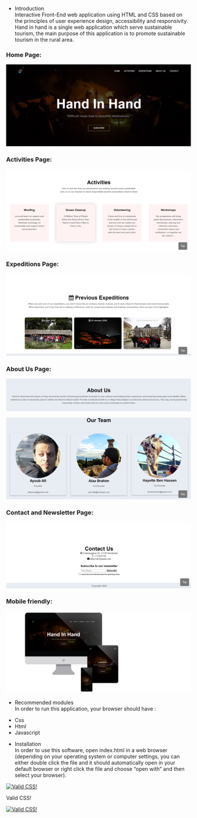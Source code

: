 
 * Introduction <br>
 Interactive Front-End web application using HTML and CSS based on the principles of user experience design, accessibility and responsivity.
Hand in hand is a single web application which serve sustainable tourism, the main purpose of this application is to promote sustainable tourism in the rural area.


### Home Page:

<p align="center"><img src="./readme_assets/home.jpg"></p>

### Activities Page:

<p align="center"><img src="./readme_assets/activities.jpg"></p>

### Expeditions Page:

<p align="center"><img src="./readme_assets/expedition.jpg"></p>

### About Us Page:

<p align="center"><img src="./readme_assets/about.jpg"></p>

<p align="center"><img src="./readme_assets/team.jpg"></p>

### Contact and Newsletter Page:

<p align="center"><img src="./readme_assets/contact.jpg"></p>

### Mobile friendly:
<p align="left"><img src="./readme_assets/responsive.png"></p>

 * Recommended modules<br>
In order to run this application, your browser should have :
 - Css
 - Html
 - Javascript

 * Installation <br>
In order to use this software, open index.html in a web browser (depending on your operating system or computer settings, you can either double click the file and it should automatically open in your default browser or right click the file and choose “open with” and then select your browser).

<p>
    <a href="https://jigsaw.w3.org/css-validator/check/referer">
        <img style="border:0;width:88px;height:31px"
            src="https://jigsaw.w3.org/css-validator/images/vcss"
            alt="Valid CSS!" />
    </a>
</p>
            
Valid CSS!
<p>
    <a href="https://jigsaw.w3.org/css-validator/check/referer">
        <img style="border:0;width:88px;height:31px"
            src="https://jigsaw.w3.org/css-validator/images/vcss-blue"
            alt="Valid CSS!" />
    </a>
</p>